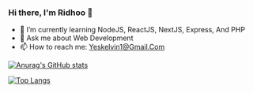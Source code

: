 ### Hi there, I'm Ridhoo 👋

- 🌱 I’m currently learning NodeJS, ReactJS, NextJS, Express, And PHP
- 💬 Ask me about Web Development
- 📫 How to reach me: Yeskelvin1@Gmail.Com

[![Anurag's GitHub stats](https://github-readme-stats.vercel.app/api?username=Lacutee&show_icons=true&theme=cobalt&border_color=141E61)](https://github.com/anuraghazra/github-readme-stats)

[![Top Langs](https://github-readme-stats.vercel.app/api/top-langs/?username=Lacutee&layout=compact&theme=cobalt&border_color=141E61)](https://github.com/anuraghazra/github-readme-stats)

<!--
**Lacutee/Ridho** is a ✨ _special_ ✨ repository because its `README.md` (this file) appears on your GitHub profile.

Here are some ideas to get you started:

- 🔭 I’m currently working on ...
- 🌱 I’m currently learning ...
- 👯 I’m looking to collaborate on ...
- 🤔 I’m looking for help with ...
- 💬 Ask me about ...
- 📫 How to reach me: ...
- 😄 Pronouns: ...
- ⚡ Fun fact: ...
-->
